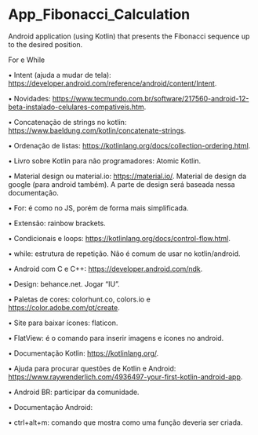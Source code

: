 # App_Fibonacci_Calculation
Android application (using Kotlin) that presents the Fibonacci sequence up to the desired position.

For e While

•	Intent (ajuda a mudar de tela): https://developer.android.com/reference/android/content/Intent.

•	Novidades: https://www.tecmundo.com.br/software/217560-android-12-beta-instalado-celulares-compativeis.htm.

•	Concatenação de strings no kotlin: https://www.baeldung.com/kotlin/concatenate-strings.

•	Ordenação de listas: https://kotlinlang.org/docs/collection-ordering.html.

•	Livro sobre Kotlin para não programadores: Atomic Kotlin.

•	Material design ou material.io: https://material.io/. Material de design da google (para android também). A parte de design será baseada nessa documentação.

•	For: é como no JS, porém de forma mais simplificada.

•	Extensão: rainbow brackets.

•	Condicionais e loops: https://kotlinlang.org/docs/control-flow.html.

•	while: estrutura de repetição. Não é comum de usar no kotlin/android.

•	Android com C e C++: https://developer.android.com/ndk.

•	Design: behance.net. Jogar “IU”.

•	Paletas de cores: colorhunt.co, colors.io e https://color.adobe.com/pt/create.

•	Site para baixar ícones: flaticon.

•	FlatView: é o comando para inserir imagens e ícones no android.

•	Documentação Kotlin: https://kotlinlang.org/.

•	Ajuda para procurar questões de Kotlin e Android: https://www.raywenderlich.com/4936497-your-first-kotlin-android-app.

•	Android BR: participar da comunidade.

•	Documentação Android:

•	ctrl+alt+m: comando que mostra como uma função deveria ser criada.
